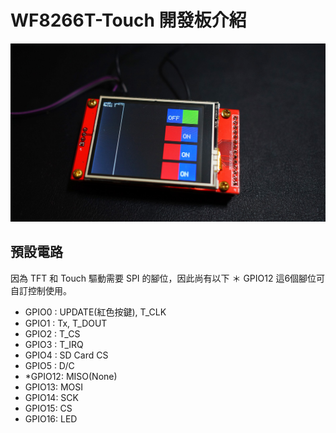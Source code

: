 # WF8266T-Touch 開發板介紹

![](../imgs/DSC02177.JPG)

## 預設電路
因為 TFT 和 Touch 驅動需要 SPI 的腳位，因此尚有以下 ＊ GPIO12 這6個腳位可自訂控制使用。

* GPIO0 : UPDATE(紅色按鍵), T_CLK
* GPIO1 : Tx, T_DOUT
* GPIO2 : T_CS
* GPIO3 : T_IRQ
* GPIO4 : SD Card CS
* GPIO5 : D/C
* *GPIO12: MISO(None)
* GPIO13: MOSI
* GPIO14: SCK
* GPIO15: CS
* GPIO16: LED
